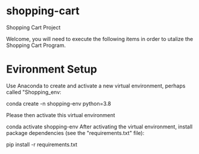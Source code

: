# shopping-cart
Shopping Cart Project

Welcome, you will need to execute the following items in order to utalize the Shopping Cart Program.

# Evironment Setup

Use Anaconda to create and activate a new virtual environment, perhaps called "Shopping_env:

conda create -n shopping-env python=3.8 

Please then activate this virtual environment

conda activate shopping-env
After activating the virtual environment, install package dependencies (see the "requirements.txt" file):

pip install -r requirements.txt
